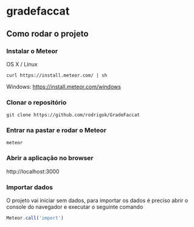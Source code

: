 # gradefaccat

## Como rodar o projeto

### Instalar o Meteor

OS X / Linux
```shell
curl https://install.meteor.com/ | sh
```
Windows: https://install.meteor.com/windows

### Clonar o repositório
```shell
git clone https://github.com/rodrigok/GradeFaccat
```

### Entrar na pastar e rodar o Meteor
```shell
meteor
```

### Abrir a aplicação no browser
http://localhost:3000

### Importar dados
O projeto vai iniciar sem dados, para importar os dados é preciso abrir o console do navegador e executar o seguinte comando
```javascript
Meteor.call('import')
```
